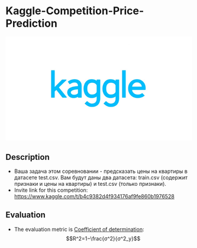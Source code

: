 # Kaggle-Competition-Price-Prediction
![MarkDown](https://github.com/vit050587/Kaggle-Competition-Price-Prediction/blob/master/kaggle.png)
## Description
* Ваша задача этом соревновании - предсказать цены на квартиры в датасете test.csv. Вам будут даны два датасета: train.csv (содержит признаки и цены на квартиры) и test.csv (только признаки).
* Invite link for this competition: https://www.kaggle.com/t/b4c9382d4f934176af9fe860b1976528
## Evaluation
* The evaluation metric is [Coefficient of determination](https://studopedia.ru/9_153900_viborochnaya-kovariatsiya-i-viborochnaya-dispersiya.html):
$$R^2=1−\frac{σ^2}{σ^2_y}$$
